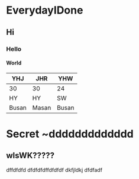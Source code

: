 # EverydayIDone

## Hi

### Hello

#### World

| YHJ | JHR | YHW |
|-----|-----|-----|
|30   |30   |24   |
|HY   |HY   |SW   |
|Busan|Masan|Busan|

# Secret ~ddddddddddddd

## wlsWK?????
dffdfdfd
dfdfdfdffdfdfdf
dkfjldkj
dfdfadf
